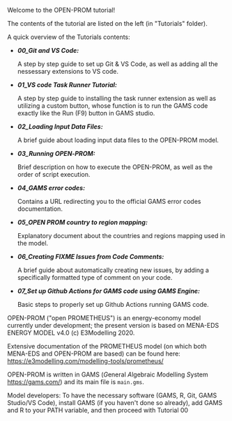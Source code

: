 Welcome to the OPEN-PROM tutorial!

The contents of the tutorial are listed on the left (in "Tutorials" folder).

A quick overview of the Tutorials contents:

 - ***00_Git and VS Code:***

    A step by step guide to set up Git & VS Code, as well as adding all the nessessary extensions to VS code.

- ***01_VS code Task Runner Tutorial:***

    A step by step guide to installing the task runner extension as well as utilizing a custom button, whose function is to run the GAMS code exactly like the Run (F9) button in GAMS studio.

- ***02_Loading Input Data Files:***

    A brief guide about loading input data files to the OPEN-PROM model.

- ***03_Running OPEN‐PROM:***

    Brief description on how to execute the OPEN-PROM, as well as the order of script execution.

- ***04_GAMS error codes:***

    Contains a URL redirecting you to the official GAMS error codes documentation.

- ***05_OPEN PROM country to region mapping:***

    Explanatory document about the countries and regions mapping used in the model.

- ***06_Creating FIXME Issues from Code Comments:***

    A brief guide about automatically creating new issues, by adding a specifically formatted type of comment on your code.

- ***07_Set up Github Actions for GAMS code using GAMS Engine:***

    Basic steps to properly set up Github Actions running GAMS code.


OPEN-PROM ("open PROMETHEUS") is an energy-economy model currently under development; the present version is based on MENA-EDS ENERGY MODEL v4.0 (c) E3Modelling 2020.

Extensive documentation of the PROMETHEUS model (on which both MENA-EDS and OPEN-PROM are based) can be found here: https://e3modelling.com/modelling-tools/prometheus/

OPEN-PROM is written in GAMS (*G*eneral *A*lgebraic *M*odelling *S*ystem https://gams.com/) and its main file is `main.gms`.

Model developers: To have the necessary software (GAMS, R, Git, GAMS Studio/VS Code), install GAMS (if you haven't done so already), add GAMS and R to your PATH variable, and then proceed with Tutorial 00

